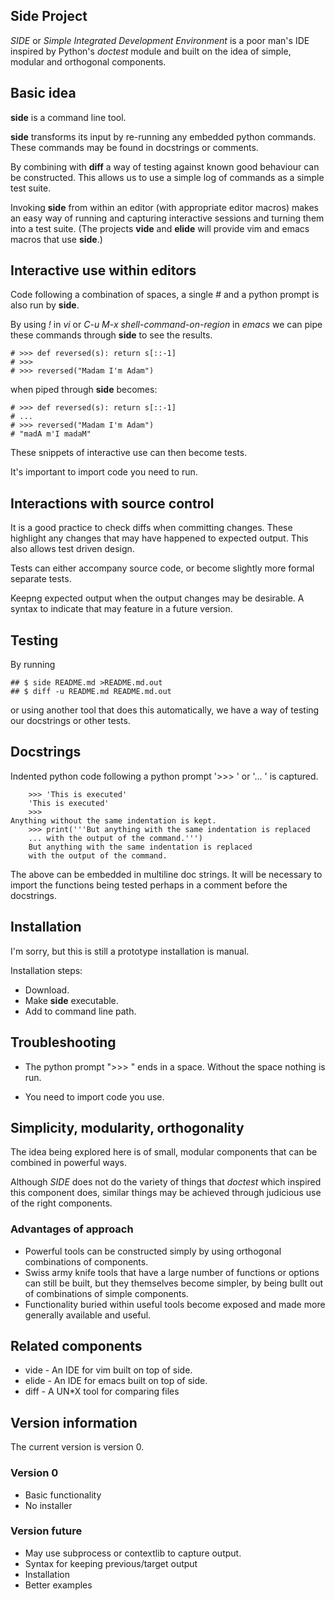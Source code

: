 Side Project
------------

*SIDE* or *Simple Integrated Development Environment* is a poor man's IDE
inspired by Python's *doctest* module and built on the idea of simple,
modular and orthogonal components.

## Basic idea

**side** is a command line tool.

**side** transforms its input by re-running any embedded python
commands. These commands may be found in docstrings or comments.

By combining with **diff** a way of testing against known good
behaviour can be constructed. This allows us to use a simple log of
commands as a simple test suite.

Invoking **side** from within an editor (with appropriate editor
macros) makes an easy way of running and capturing interactive sessions
and turning them into a test suite.  (The projects **vide** and
**elide** will provide vim and emacs macros that use **side**.)

## Interactive use within editors

Code following a combination of spaces, a single *#* and a python
prompt is also run by **side**.

By using *!* in *vi* or *C-u M-x shell-command-on-region* in *emacs* we can
pipe these commands through **side** to see the results.

    # >>> def reversed(s): return s[::-1]
    # >>> 
    # >>> reversed("Madam I'm Adam")

when piped through **side** becomes:

    # >>> def reversed(s): return s[::-1]
    # ... 
    # >>> reversed("Madam I'm Adam")
    # "madA m'I madaM"

These snippets of interactive use can then become tests.

It's important to import code you need to run.

## Interactions with source control

It is a good practice to check diffs when committing changes. These
highlight any changes that may have happened to expected output. This
also allows test driven design.

Tests can either accompany source code, or become slightly more formal
separate tests.

Keepng expected output when the output changes may be desirable. A
syntax to indicate that may feature in a future version.

## Testing

By running

    ## $ side README.md >README.md.out
    ## $ diff -u README.md README.md.out

or using another tool that does this automatically, we have a way of
testing our docstrings or other tests.

## Docstrings

Indented python code following a python prompt '>>> ' or '... ' is
captured.

        >>> 'This is executed'
        'This is executed'
        >>> 
    Anything without the same indentation is kept.
        >>> print('''But anything with the same indentation is replaced
        ... with the output of the command.''')
        But anything with the same indentation is replaced
        with the output of the command.

The above can be embedded in multiline doc strings. It will be
necessary to import the functions being tested perhaps in a comment
before the docstrings.

## Installation

I'm sorry, but this is still a prototype installation is manual.

Installation steps:

* Download.
* Make **side** executable.
* Add to command line path.

## Troubleshooting

* The python prompt ">>> " ends in a space. Without the space nothing
is run.

* You need to import code you use.

## Simplicity, modularity, orthogonality

The idea being explored here is of small, modular components that can
be combined in powerful ways.

Although *SIDE* does not do the variety of things that *doctest* which
inspired this component does, similar things may be achieved through
judicious use of the right components.

### Advantages of approach

* Powerful tools can be constructed simply by using orthogonal
combinations of components.
* Swiss army knife tools that have a large number of functions or
options can still be built, but they themselves become simpler, by
being bullt out of combinations of simple components.
* Functionality buried within useful tools become exposed and made 
more generally available and useful.

## Related components

* vide - An IDE for vim built on top of side.
* elide - An IDE for emacs built on top of side.
* diff - A UN*X tool for comparing files

## Version information

The current version is version 0.

### Version 0

* Basic functionality
* No installer

### Version future

* May use subprocess or contextlib to capture output.
* Syntax for keeping previous/target output
* Installation
* Better examples

